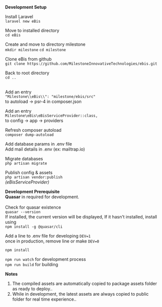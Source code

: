 **Development Setup**

Install Laravel<br />
`laravel new eBis`<br />

Move to installed directory<br />
`cd eBis`<br />

Create and move to directory milestone<br />
`mkdir milestone` `cd milestone`<br />

Clone eBis from github<br />
`git clone https://github.com/MilestoneInnovativeTechnologies/ebis.git` <br />

Back to root directory<br />
`cd ..`<br /><br />

Add an entry<br />
`"Milestone\\eBis\\": "milestone/ebis/src"`<br />
to autoload -> psr-4 in composer.json

Add an entry<br />
`Milestone\eBis\eBisServiceProvider::class,`<br />
to config -> app -> providers

Refresh composer autoload<br />
`composer dump-autoload`

Add database params in .env file<br />
Add mail details in .env (ex: mailtrap.io)<br />

Migrate databases<br />
`php artisan migrate`

Publish config & assets<br />
`php artisan vendor:publish`<br />
_(eBisServiceProvider)_

**Development Prerequisite**<br />
**Quasar** in required for development.<br /><br />
Check for quasar existence<br />
`quasar --version`<br />
If installed, the current version will be displayed, If it hasn't installed, install using<br />
`npm install -g @quasar/cli`

Add a line to .env file for developing
`DEV=1`<br />
once in production, remove line or make `DEV=0`<br />

`npm install`

`npm run watch` for development process<br />
`npm run build` for building<br />

**Notes**
1. The compiled assets are automatically copied to package assets folder as ready to deploy..
2. While in development, the latest assets are always copied to public folder for real time experience..

